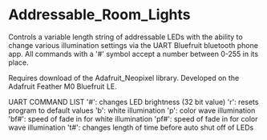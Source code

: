 # Addressable_Room_Lights

Controls a variable length string of addressable LEDs with the ability to change various illumination settings via the UART Bluefruit bluetooth phone app. All commands with a '#' symbol accept a number between 0-255 in its place. 

Requires download of the Adafruit_Neopixel library.
Developed on the Adafruit Feather M0 Bluefruit LE.

UART COMMAND LIST
'#':    changes LED brightness (32 bit value)
'r':    resets program to default values
'b':    white illumination
'p':    color wave illumination
'bf#':  speed of fade in for white illumination
'pf#':  speed of fade in for color wave illumination
't#':   changes length of time before auto shut off of LEDs
